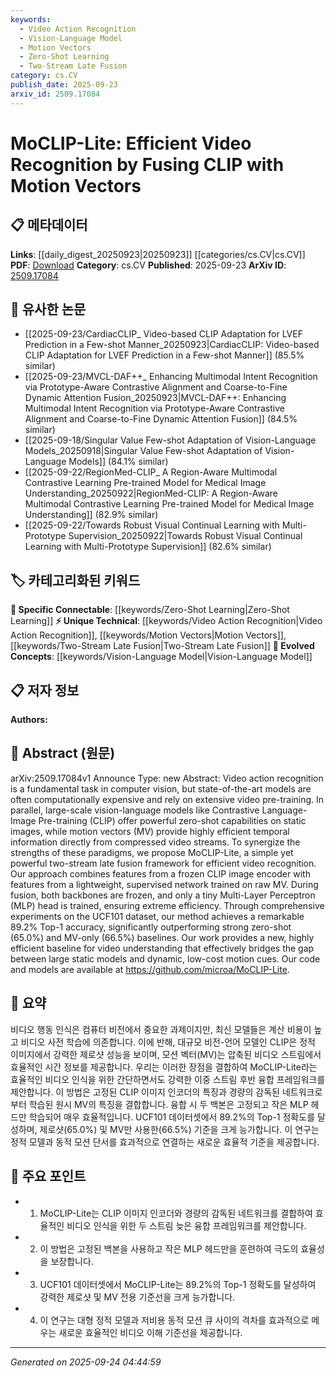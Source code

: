 ```yaml
---
keywords:
  - Video Action Recognition
  - Vision-Language Model
  - Motion Vectors
  - Zero-Shot Learning
  - Two-Stream Late Fusion
category: cs.CV
publish_date: 2025-09-23
arxiv_id: 2509.17084
---
```


<!-- KEYWORD_LINKING_METADATA:
{
  "processed_timestamp": "2025-09-24T04:44:59.786758",
  "vocabulary_version": "1.0",
  "selected_keywords": [
    "Video Action Recognition",
    "Vision-Language Model",
    "Motion Vectors",
    "Zero-Shot Learning",
    "Two-Stream Late Fusion"
  ],
  "rejected_keywords": [],
  "similarity_scores": {
    "Video Action Recognition": 0.7,
    "Vision-Language Model": 0.9,
    "Motion Vectors": 0.8,
    "Zero-Shot Learning": 0.85,
    "Two-Stream Late Fusion": 0.75
  },
  "extraction_method": "AI_prompt_based",
  "budget_applied": true,
  "candidates_json": {
    "candidates": [
      {
        "surface": "Video Action Recognition",
        "canonical": "Video Action Recognition",
        "aliases": [
          "Action Recognition"
        ],
        "category": "unique_technical",
        "rationale": "This term is central to the paper's contribution and connects to the domain of video analysis.",
        "novelty_score": 0.7,
        "connectivity_score": 0.6,
        "specificity_score": 0.8,
        "link_intent_score": 0.7
      },
      {
        "surface": "Contrastive Language-Image Pre-training",
        "canonical": "Vision-Language Model",
        "aliases": [
          "CLIP"
        ],
        "category": "evolved_concepts",
        "rationale": "CLIP is a key component in the proposed method and links to the broader vision-language model trend.",
        "novelty_score": 0.5,
        "connectivity_score": 0.85,
        "specificity_score": 0.7,
        "link_intent_score": 0.9
      },
      {
        "surface": "Motion Vectors",
        "canonical": "Motion Vectors",
        "aliases": [
          "MV"
        ],
        "category": "unique_technical",
        "rationale": "Motion vectors are crucial for the proposed method's efficiency and link to video compression techniques.",
        "novelty_score": 0.65,
        "connectivity_score": 0.7,
        "specificity_score": 0.75,
        "link_intent_score": 0.8
      },
      {
        "surface": "Zero-Shot Capabilities",
        "canonical": "Zero-Shot Learning",
        "aliases": [
          "Zero-Shot"
        ],
        "category": "specific_connectable",
        "rationale": "Zero-shot capabilities are highlighted as a strength of CLIP, connecting to the broader zero-shot learning paradigm.",
        "novelty_score": 0.5,
        "connectivity_score": 0.9,
        "specificity_score": 0.6,
        "link_intent_score": 0.85
      },
      {
        "surface": "Two-Stream Late Fusion",
        "canonical": "Two-Stream Late Fusion",
        "aliases": [
          "Late Fusion"
        ],
        "category": "unique_technical",
        "rationale": "This technique is a novel aspect of the proposed framework, linking to fusion methods in video analysis.",
        "novelty_score": 0.8,
        "connectivity_score": 0.65,
        "specificity_score": 0.85,
        "link_intent_score": 0.75
      }
    ],
    "ban_list_suggestions": [
      "method",
      "experiment",
      "performance"
    ]
  },
  "decisions": [
    {
      "candidate_surface": "Video Action Recognition",
      "resolved_canonical": "Video Action Recognition",
      "decision": "linked",
      "scores": {
        "novelty": 0.7,
        "connectivity": 0.6,
        "specificity": 0.8,
        "link_intent": 0.7
      }
    },
    {
      "candidate_surface": "Contrastive Language-Image Pre-training",
      "resolved_canonical": "Vision-Language Model",
      "decision": "linked",
      "scores": {
        "novelty": 0.5,
        "connectivity": 0.85,
        "specificity": 0.7,
        "link_intent": 0.9
      }
    },
    {
      "candidate_surface": "Motion Vectors",
      "resolved_canonical": "Motion Vectors",
      "decision": "linked",
      "scores": {
        "novelty": 0.65,
        "connectivity": 0.7,
        "specificity": 0.75,
        "link_intent": 0.8
      }
    },
    {
      "candidate_surface": "Zero-Shot Capabilities",
      "resolved_canonical": "Zero-Shot Learning",
      "decision": "linked",
      "scores": {
        "novelty": 0.5,
        "connectivity": 0.9,
        "specificity": 0.6,
        "link_intent": 0.85
      }
    },
    {
      "candidate_surface": "Two-Stream Late Fusion",
      "resolved_canonical": "Two-Stream Late Fusion",
      "decision": "linked",
      "scores": {
        "novelty": 0.8,
        "connectivity": 0.65,
        "specificity": 0.85,
        "link_intent": 0.75
      }
    }
  ]
}
-->

# MoCLIP-Lite: Efficient Video Recognition by Fusing CLIP with Motion Vectors

## 📋 메타데이터

**Links**: [[daily_digest_20250923|20250923]] [[categories/cs.CV|cs.CV]]
**PDF**: [Download](https://arxiv.org/pdf/2509.17084.pdf)
**Category**: cs.CV
**Published**: 2025-09-23
**ArXiv ID**: [2509.17084](https://arxiv.org/abs/2509.17084)

## 🔗 유사한 논문
- [[2025-09-23/CardiacCLIP_ Video-based CLIP Adaptation for LVEF Prediction in a Few-shot Manner_20250923|CardiacCLIP: Video-based CLIP Adaptation for LVEF Prediction in a Few-shot Manner]] (85.5% similar)
- [[2025-09-23/MVCL-DAF++_ Enhancing Multimodal Intent Recognition via Prototype-Aware Contrastive Alignment and Coarse-to-Fine Dynamic Attention Fusion_20250923|MVCL-DAF++: Enhancing Multimodal Intent Recognition via Prototype-Aware Contrastive Alignment and Coarse-to-Fine Dynamic Attention Fusion]] (84.5% similar)
- [[2025-09-18/Singular Value Few-shot Adaptation of Vision-Language Models_20250918|Singular Value Few-shot Adaptation of Vision-Language Models]] (84.1% similar)
- [[2025-09-22/RegionMed-CLIP_ A Region-Aware Multimodal Contrastive Learning Pre-trained Model for Medical Image Understanding_20250922|RegionMed-CLIP: A Region-Aware Multimodal Contrastive Learning Pre-trained Model for Medical Image Understanding]] (82.9% similar)
- [[2025-09-22/Towards Robust Visual Continual Learning with Multi-Prototype Supervision_20250922|Towards Robust Visual Continual Learning with Multi-Prototype Supervision]] (82.6% similar)

## 🏷️ 카테고리화된 키워드
**🔗 Specific Connectable**: [[keywords/Zero-Shot Learning|Zero-Shot Learning]]
**⚡ Unique Technical**: [[keywords/Video Action Recognition|Video Action Recognition]], [[keywords/Motion Vectors|Motion Vectors]], [[keywords/Two-Stream Late Fusion|Two-Stream Late Fusion]]
**🚀 Evolved Concepts**: [[keywords/Vision-Language Model|Vision-Language Model]]

## 📋 저자 정보

**Authors:** 

## 📄 Abstract (원문)

arXiv:2509.17084v1 Announce Type: new 
Abstract: Video action recognition is a fundamental task in computer vision, but state-of-the-art models are often computationally expensive and rely on extensive video pre-training. In parallel, large-scale vision-language models like Contrastive Language-Image Pre-training (CLIP) offer powerful zero-shot capabilities on static images, while motion vectors (MV) provide highly efficient temporal information directly from compressed video streams. To synergize the strengths of these paradigms, we propose MoCLIP-Lite, a simple yet powerful two-stream late fusion framework for efficient video recognition. Our approach combines features from a frozen CLIP image encoder with features from a lightweight, supervised network trained on raw MV. During fusion, both backbones are frozen, and only a tiny Multi-Layer Perceptron (MLP) head is trained, ensuring extreme efficiency. Through comprehensive experiments on the UCF101 dataset, our method achieves a remarkable 89.2% Top-1 accuracy, significantly outperforming strong zero-shot (65.0%) and MV-only (66.5%) baselines. Our work provides a new, highly efficient baseline for video understanding that effectively bridges the gap between large static models and dynamic, low-cost motion cues. Our code and models are available at https://github.com/microa/MoCLIP-Lite.

## 📝 요약

비디오 행동 인식은 컴퓨터 비전에서 중요한 과제이지만, 최신 모델들은 계산 비용이 높고 비디오 사전 학습에 의존합니다. 이에 반해, 대규모 비전-언어 모델인 CLIP은 정적 이미지에서 강력한 제로샷 성능을 보이며, 모션 벡터(MV)는 압축된 비디오 스트림에서 효율적인 시간 정보를 제공합니다. 우리는 이러한 장점을 결합하여 MoCLIP-Lite라는 효율적인 비디오 인식을 위한 간단하면서도 강력한 이중 스트림 후반 융합 프레임워크를 제안합니다. 이 방법은 고정된 CLIP 이미지 인코더의 특징과 경량의 감독된 네트워크로부터 학습된 원시 MV의 특징을 결합합니다. 융합 시 두 백본은 고정되고 작은 MLP 헤드만 학습되어 매우 효율적입니다. UCF101 데이터셋에서 89.2%의 Top-1 정확도를 달성하며, 제로샷(65.0%) 및 MV만 사용한(66.5%) 기준을 크게 능가합니다. 이 연구는 정적 모델과 동적 모션 단서를 효과적으로 연결하는 새로운 효율적 기준을 제공합니다.

## 🎯 주요 포인트

- 1. MoCLIP-Lite는 CLIP 이미지 인코더와 경량의 감독된 네트워크를 결합하여 효율적인 비디오 인식을 위한 두 스트림 늦은 융합 프레임워크를 제안합니다.
- 2. 이 방법은 고정된 백본을 사용하고 작은 MLP 헤드만을 훈련하여 극도의 효율성을 보장합니다.
- 3. UCF101 데이터셋에서 MoCLIP-Lite는 89.2%의 Top-1 정확도를 달성하여 강력한 제로샷 및 MV 전용 기준선을 크게 능가합니다.
- 4. 이 연구는 대형 정적 모델과 저비용 동적 모션 큐 사이의 격차를 효과적으로 메우는 새로운 효율적인 비디오 이해 기준선을 제공합니다.


---

*Generated on 2025-09-24 04:44:59*